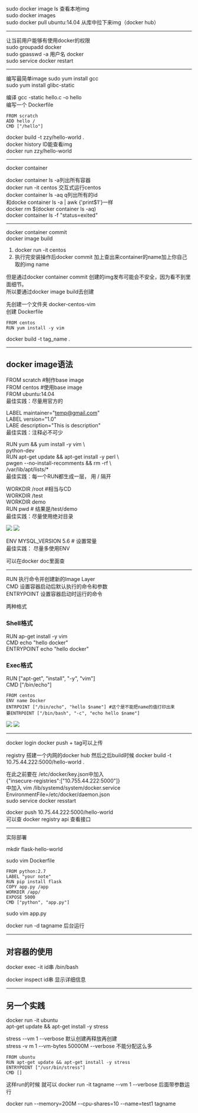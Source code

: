 sudo docker image ls 查看本地img  
sudo docker images  
sudo docker pull ubuntu:14.04 从库中拉下来img（docker hub）

---
让当前用户能够有使用docker的权限  
sudo groupadd docker  
sudo gpasswd -a 用户名 docker  
sudo service docker restart  

---
编写最简单image
sudo yum install gcc  
sudo yum install glibc-static  

编译 gcc -static hello.c -o hello  
编写一个 Dockerfile  
``` 
FROM scratch
ADD hello /
CMD ["/hello"]
```
docker build -t zzy/hello-world .  
docker history ID能查看img  
docker run zzy/hello-world  

---
docker container  

docker container ls -a列出所有容器  
docker run -it centos 交互式运行centos  
docker container ls -aq q列出所有的id  
和docke container ls -a | awk {'print$1'}一样  
docker rm $(docker container ls -aq)  
docker container ls -f "status=exited"

---
docker container commit  
docker image build


1. docker run -it centos  
2. 执行完安装操作后docker commit 加上查出来container的name加上你自己取的img name

但是通过docker container commit 创建的img发布可能会不安全，因为看不到里面细节。  
所以要通过docker image build去创建

先创建一个文件夹 docker-centos-vim  
创建 Dockerfile
```
FROM centos
RUN yum install -y vim
```
docker build -t tag_name .

---
## docker image语法
FROM scratch #制作base image  
FROM centos #使用base image  
FROM ubuntu:14.04  
最佳实践：尽量用官方的

LABEL maintainer="temp@gmail.com"  
LABEL version="1.0"  
LABE description="This is description"  
最佳实践：注释必不可少

RUN yum && yum install -y vim \  
           python-dev  
RUN apt-get update && apt-get install -y perl \  
    pwgen --no-install-recomments && rm -rf \  
    /var/lib/apt/lists/*  
最佳实践：每一个RUN都生成一层， 用 / 隔开

WORKDIR /root #相当与CD  
WORKDIR /test  
WORKDIR demo  
RUN pwd # 结果是/test/demo  
最佳实践：尽量使用绝对目录

![](6.2.2.1.png)
![](6.2.2.2.png)

ENV MYSQL_VERSION 5.6 # 设置常量  
最佳实践： 尽量多使用ENV  

可以在docker doc里面查 

---
RUN 执行命令并创建新的Image Layer  
CMD 设置容器启动后默认执行的命令和参数  
ENTRYPOINT 设置容器启动时运行的命令  

两种格式
### Shell格式
RUN ap-get install -y vim  
CMD echo "hello docker"  
ENTRYPOINT echo "hello docker"  

### Exec格式
RUN ["apt-get", "install", "-y", "vim"]  
CMD ["/bin/echo"] 

```
FROM centos
ENV name Docker
ENTRPOINT ["/bin/echo", "hello $name"] #这个是不能把name的值打印出来
要ENTRPOINT ["/bin/bash", "-c", "echo hello $name"]
```

![](6.2.2.3.png)
![](6.2.2.4.png)

---

docker login
docker push + tag可以上传

registry 搭建一个内网的docker hub
然后之后build时候 docker build -t 10.75.44.222:5000/hello-world .  

在此之前要在 /etc/docker/key.json中加入  
{"insecure-registries":["10.755.44.222:5000"]}  
中加入 vim /lib/systemd/system/docker.service  
EnvironmentFile=/etc/docker/daemon.json  
sudo service docker resstart  

docker push 10.75.44.222:5000/hello-world  
可以查 docker registry api  查看接口


---
实际部署

mkdir flask-hello-world

sudo vim Dockerfile

```
FROM python:2.7
LABEL "your note"
RUN pip install flask
COPY app.py /app
WORKDIR /app/
EXPOSE 5000
CMD ["python", "app.py"]
```
sudo vim app.py

docker run -d tagname 后台运行

---
## 对容器的使用  
docker exec -it id串 /bin/bash

docker inspect id串 显示详细信息

---
## 另一个实践
docker run -it ubuntu  
apt-get update && apt-get install -y stress  

stress --vm 1 --verbose 默认创建再释放再创建  
stress -v m 1 --vm-bytes 50000M --verbose 不能分配这么多

```
FROM ubuntu
RUN apt-get update && apt-get install -y stress
ENTRYPOINT ["/usr/bin/stress"]
CMD []
```
这样run的时候 就可以 docker run -it tagname --vm 1 --verbose 后面带参数运行

docker run --memory=200M --cpu-shares=10 --name=test1 tagname